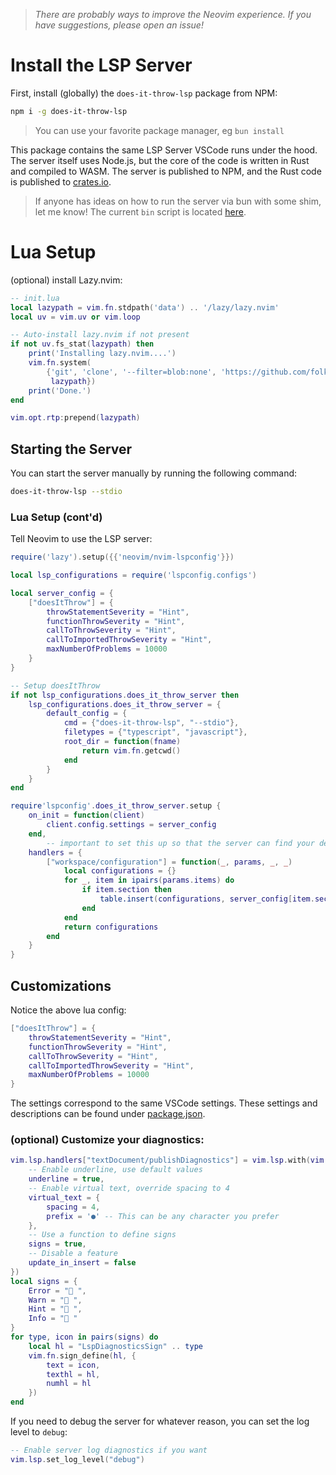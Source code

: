 > *There are probably ways to improve the Neovim experience. If you have suggestions, please open an issue!*

# Install the LSP Server 

First, install (globally) the `does-it-throw-lsp` package from NPM:
```bash
npm i -g does-it-throw-lsp
```

> You can use your favorite package manager, eg `bun install`

This package contains the same LSP Server VSCode runs under the hood. The server itself uses Node.js, but the core of the code is written in Rust and compiled to WASM. The server is published to NPM, and the Rust code is published to [crates.io](https://crates.io/crates/does-it-throw).

> If anyone has ideas on how to run the server via bun with some shim, let me know! The current `bin` script is located [here](https://github.com/michaelangeloio/does-it-throw/blob/main/server/bin/does-it-throw).

# Lua Setup

(optional) install Lazy.nvim:
```lua
-- init.lua
local lazypath = vim.fn.stdpath('data') .. '/lazy/lazy.nvim'
local uv = vim.uv or vim.loop

-- Auto-install lazy.nvim if not present
if not uv.fs_stat(lazypath) then
    print('Installing lazy.nvim....')
    vim.fn.system(
        {'git', 'clone', '--filter=blob:none', 'https://github.com/folke/lazy.nvim.git', '--branch=stable', -- latest stable release
         lazypath})
    print('Done.')
end

vim.opt.rtp:prepend(lazypath)
```
## Starting the Server

You can start the server manually by running the following command:
```bash
does-it-throw-lsp --stdio
```

### Lua Setup (cont'd)

Tell Neovim to use the LSP server:
```lua
require('lazy').setup({{'neovim/nvim-lspconfig'}})

local lsp_configurations = require('lspconfig.configs')

local server_config = {
    ["doesItThrow"] = {
        throwStatementSeverity = "Hint",
        functionThrowSeverity = "Hint",
        callToThrowSeverity = "Hint",
        callToImportedThrowSeverity = "Hint",
        maxNumberOfProblems = 10000
    }
}

-- Setup doesItThrow
if not lsp_configurations.does_it_throw_server then
    lsp_configurations.does_it_throw_server = {
        default_config = {
            cmd = {"does-it-throw-lsp", "--stdio"},
            filetypes = {"typescript", "javascript"},
            root_dir = function(fname)
                return vim.fn.getcwd()
            end
        }
    }
end

require'lspconfig'.does_it_throw_server.setup {
    on_init = function(client)
        client.config.settings = server_config
    end,
		-- important to set this up so that the server can find your desired settings
    handlers = {
        ["workspace/configuration"] = function(_, params, _, _)
            local configurations = {}
            for _, item in ipairs(params.items) do
                if item.section then
                    table.insert(configurations, server_config[item.section])
                end
            end
            return configurations
        end
    }
}
```
## Customizations
Notice the above lua config:
```lua
["doesItThrow"] = {
    throwStatementSeverity = "Hint",
    functionThrowSeverity = "Hint",
    callToThrowSeverity = "Hint",
    callToImportedThrowSeverity = "Hint",
    maxNumberOfProblems = 10000
}
```
The settings correspond to the same VSCode settings. These settings and descriptions can be found under [package.json](https://github.com/michaelangeloio/does-it-throw/blob/main/package.json).



### (optional) Customize your diagnostics:
```lua
vim.lsp.handlers["textDocument/publishDiagnostics"] = vim.lsp.with(vim.lsp.diagnostic.on_publish_diagnostics, {
    -- Enable underline, use default values
    underline = true,
    -- Enable virtual text, override spacing to 4
    virtual_text = {
        spacing = 4,
        prefix = '●' -- This can be any character you prefer
    },
    -- Use a function to define signs
    signs = true,
    -- Disable a feature
    update_in_insert = false
})
local signs = {
    Error = " ",
    Warn = " ",
    Hint = " ",
    Info = " "
}
for type, icon in pairs(signs) do
    local hl = "LspDiagnosticsSign" .. type
    vim.fn.sign_define(hl, {
        text = icon,
        texthl = hl,
        numhl = hl
    })
end
```

If you need to debug the server for whatever reason, you can set the log level to `debug`:
```lua
-- Enable server log diagnostics if you want
vim.lsp.set_log_level("debug")
```